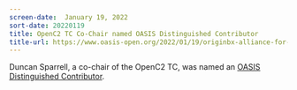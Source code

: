 ```yaml
---
screen-date:  January 19, 2022
sort-date: 20220119
title: OpenC2 TC Co-Chair named OASIS Distinguished Contributor
title-url: https://www.oasis-open.org/2022/01/19/originbx-alliance-for-digital-trade-and-stix-taxii-cybersecurity-standards-win-open-cup-awards/
---
```


Duncan Sparrell, a co-chair of the OpenC2 TC, was named an <a
rel="noopener noreferrer" target="_blank"
href="https://www.oasis-open.org/members/distinguished-contributors/">OASIS
Distinguished Contributor</a>.
